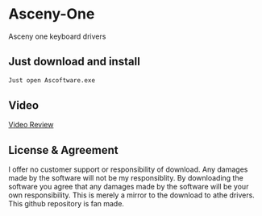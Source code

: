 # Asceny-One
Asceny one keyboard drivers

## Just download and install
```bash
Just open Ascoftware.exe
```
## Video
[Video Review](https://youtu.be/5KFwZ8DzjCE)

## License & Agreement
I offer no customer support or responsibility of download. Any damages made by the software will not be my responsiblity. By downloading the software you agree that any damages made by the software will be your own responsibility. This is merely a mirror to the download to athe drivers. This github repository is fan made. 

